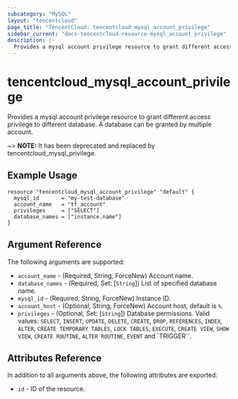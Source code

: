 ```yaml
---
subcategory: "MySQL"
layout: "tencentcloud"
page_title: "TencentCloud: tencentcloud_mysql_account_privilege"
sidebar_current: "docs-tencentcloud-resource-mysql_account_privilege"
description: |-
  Provides a mysql account privilege resource to grant different access privilege to different database. A database can be granted by multiple account.
---
```


# tencentcloud_mysql_account_privilege

Provides a mysql account privilege resource to grant different access privilege to different database. A database can be granted by multiple account.

~> **NOTE:** It has been deprecated and replaced by  tencentcloud_mysql_privilege.

## Example Usage

```hcl
resource "tencentcloud_mysql_account_privilege" "default" {
  mysql_id       = "my-test-database"
  account_name   = "tf_account"
  privileges     = ["SELECT"]
  database_names = ["instance.name"]
}
```

## Argument Reference

The following arguments are supported:

* `account_name` - (Required, String, ForceNew) Account name.
* `database_names` - (Required, Set: [`String`]) List of specified database name.
* `mysql_id` - (Required, String, ForceNew) Instance ID.
* `account_host` - (Optional, String, ForceNew) Account host, default is `%`.
* `privileges` - (Optional, Set: [`String`]) Database permissions. Valid values: `SELECT`, `INSERT`, `UPDATE`, `DELETE`, `CREATE`, `DROP`, `REFERENCES`, `INDEX`, `ALTER`, `CREATE TEMPORARY TABLES`, `LOCK TABLES`, `EXECUTE`, `CREATE VIEW`, `SHOW VIEW`, `CREATE ROUTINE`, `ALTER ROUTINE`, `EVENT` and `TRIGGER``.

## Attributes Reference

In addition to all arguments above, the following attributes are exported:

* `id` - ID of the resource.



